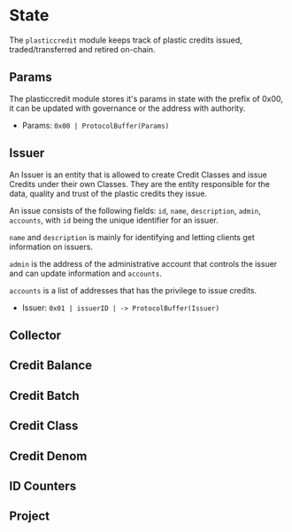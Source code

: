 # State

The `plasticcredit` module keeps track of plastic credits issued, traded/transferred and retired on-chain. 

## Params

The plasticcredit module stores it's params in state with the prefix of 0x00, it can be updated with governance or the address with authority.

- Params: `0x00 | ProtocolBuffer(Params)`

## Issuer

An Issuer is an entity that is allowed to create Credit Classes and issue Credits under their own Classes.
They are the entity responsible for the data, quality and trust of the plastic credits they issue.

An issue consists of the following fields: `id`, `name`, `description`, `admin`, `accounts`, with `id` being the unique identifier for an issuer.

`name` and `description` is mainly for identifying and letting clients get information on issuers.

`admin` is the address of the administrative account that controls the issuer and can update information and `accounts`. 

`accounts` is a list of addresses that has the privilege to issue credits.

- Issuer: `0x01 | issuerID | -> ProtocolBuffer(Issuer)`

## Collector

## Credit Balance

## Credit Batch

## Credit Class

## Credit Denom

## ID Counters

## Project